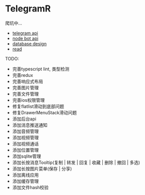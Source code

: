 # TelegramR

爬坑中...

- [telegram api](https://core.telegram.org/api)
- [node bot api](https://github.com/yagop/node-telegram-bot-api/blob/master/doc/api.md)
- [database design](https://juejin.im/post/5bcf3d4e51882577c758d0df)
- [read](http://www.52im.net/thread-464-1-1.html)


TODO:

 - 完善typescript lint, 类型检测
 - 完善redux
 - 完善响应式布局
 - 完善图片管理
 - 完善文件管理
 - 完善ios权限管理
 - 修复flatlist滑动到底部问题
 - 修复DrawerMenuStack滑动问题
 - 添加后台api
 - 添加消息推送通知
 - 添加音频管理
 - 添加视频管理
 - 添加视频通话
 - 添加位置管理
 - 添加sqlite管理
 - 添加长按消息Tooltip(复制 | 转发 | 回复 | 收藏 | 删除 | 撤回 | 多选)
 - 添加长按图片菜单(保存 | 分享)
 - 添加离线应用
 - 添加缓存管理
 - 添加文件hash校验
